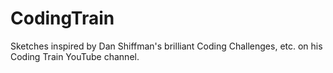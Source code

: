 # CodingTrain

Sketches inspired by Dan Shiffman's brilliant Coding Challenges, etc. on his Coding Train YouTube channel.
